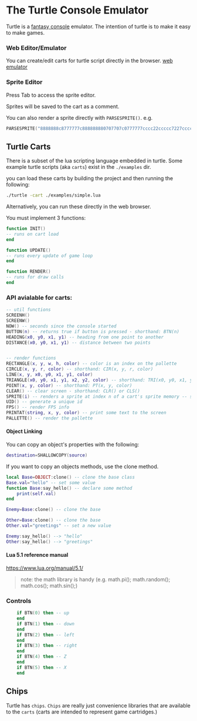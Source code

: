 # The Turtle Console Emulator
Turtle is a [fantasy console](https://en.wikipedia.org/wiki/Fantasy_video_game_console) emulator.
The intention of turtle is to make it easy to make games.

### Web Editor/Emulator
You can create/edit carts for turtle script directly in the browser.
[web emulator](https://dfirebaugh.github.io/turtle/)

### Sprite Editor
Press Tab to access the sprite editor.

Sprites will be saved to the cart as a comment.

You can also render a sprite directly with `PARSESPRITE()`.
e.g.
```lua
PARSESPRITE("8888888c8777777c888888880707707c0777777cccc22ccccc7227ccccc88ccc", x, y)
```

## Turtle Carts
There is a subset of the lua scripting language embedded in turtle.
Some example turtle scripts (aka `carts`) exist in the `./examples` dir.

you can load these carts by building the project and then running the following:
```bash
./turtle -cart ./examples/simple.lua
```

Alternatively, you can run these directly in the web browser.


You must implement 3 functions:
```lua
function INIT()
-- runs on cart load
end

function UPDATE()
-- runs every update of game loop
end

function RENDER()
-- runs for draw calls
end
```

### API avialable for carts:
```lua
-- util functions
SCREENH()
SCREENW()
NOW() -- seconds since the console started
BUTTON(n) -- returns true if button is pressed - shorthand: BTN(n)
HEADING(x0, y0, x1, y1) -- heading from one point to another
DISTANCE(x0, y0, x1, y1) -- distance between two points


-- render functions
RECTANGLE(x, y, w, h, color) -- color is an index on the pallette
CIRCLE(x, y, r, color) -- shorthand: CIR(x, y, r, color)
LINE(x, y, x0, y0, x1, y1, color)
TRIANGLE(x0, y0, x1, y1, x2, y2, color) -- shorthand: TRI(x0, y0, x1, y1, x2, y2, color)
POINT(x, y, color) -- shorthand: PT(x, y, color)
CLEAR() -- clear screen - shorthand: CLR() or CLS()
SPRITE(i) -- renders a sprite at index n of a cart's sprite memory -- shorthand: SPR(i)
UID() -- generate a unique id
FPS() -- render FPS info
PRINTAT(string, x, y, color) -- print some text to the screen
PALLETTE() -- render the pallette
```

#### Object Linking
You can copy an object's properties with the following:
```lua
destination=SHALLOWCOPY(source)
```

If you want to copy an objects methods, use the clone method.


```lua
local Base=OBJECT:clone() -- clone the base class
Base.val="hello" -- set some value
function Base:say_hello() -- declare some method
    print(self.val)
end

Enemy=Base:clone() -- clone the base

Other=Base:clone() -- clone the base
Other.val="greetings" -- set a new value

Enemy:say_hello() --> "hello"
Other:say_hello() --> "greetings"
```

#### Lua 5.1 reference manual
https://www.lua.org/manual/5.1/
> note: the math library is handy (e.g. math.pi(); math.random(); math.cos(); math.sin();)

### Controls

```lua
    if BTN(0) then -- up
    end
    if BTN(1) then -- down
    end
    if BTN(2) then -- left
    end
    if BTN(3) then -- right
    end
    if BTN(4) then -- Z
    end
    if BTN(5) then -- X
    end
```


## Chips
Turtle has `chips`.  `Chips` are really just convenience libraries that are available to the `carts` (carts are intended to represent game cartridges.)


